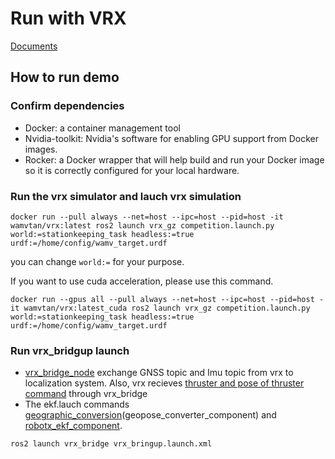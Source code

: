 # Run with VRX
[Documents](https://github.com/osrf/vrx/wiki/tutorials)

## How to run demo
### Confirm dependencies
- Docker: a container management tool
- Nvidia-toolkit: Nvidia's software for enabling GPU support from Docker images.
- Rocker: a Docker wrapper that will help build and run your Docker image so it is correctly configured for your local hardware.
  
### Run the vrx simulator and lauch vrx simulation
```
docker run --pull always --net=host --ipc=host --pid=host -it wamvtan/vrx:latest ros2 launch vrx_gz competition.launch.py world:=stationkeeping_task headless:=true urdf:=/home/config/wamv_target.urdf
```
you can change ```world:=``` for your purpose.

If you want to use cuda acceleration, please use this command.

```
docker run --gpus all --pull always --net=host --ipc=host --pid=host -it wamvtan/vrx:latest_cuda ros2 launch vrx_gz competition.launch.py world:=stationkeeping_task headless:=true urdf:=/home/config/wamv_target.urdf
```

### Run vrx_bridgup launch
- [vrx_bridge_node](https://github.com/OUXT-Polaris/vrx_bridge) exchange GNSS topic and Imu topic from vrx to localization system.
Also, vrx recieves [thruster and pose of thruster command](https://github.com/osrf/vrx/wiki/custom_thrusters_tutorial) through vrx_bridge 
- The ekf.lauch commands [geographic_conversion](https://github.com/OUXT-Polaris/geographic_conversion)(geopose_converter_component) and [robotx_ekf_component](https://github.com/OUXT-Polaris/robotx_ekf).   

```
ros2 launch vrx_bridge vrx_bringup.launch.xml
```
